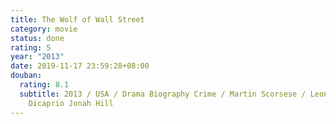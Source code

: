 ```yaml
---
title: The Wolf of Wall Street
category: movie
status: done
rating: 5
year: "2013"
date: 2019-11-17 23:59:28+08:00
douban:
  rating: 8.1
  subtitle: 2013 / USA / Drama Biography Crime / Martin Scorsese / Leonardo
    Dicaprio Jonah Hill
---
```



